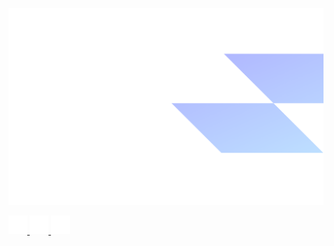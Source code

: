 ![Profile Read Me](https://github.com/delbingeorge/delbingeorge/blob/main/assets/profile-cover-image.png?raw=true)


<a href="https://delb.in">
    <img src="https://github.com/delbingeorge/delbingeorge/blob/main/assets/browser-logo.png?raw=true" alt="Portfolio Website" width="30" height="30">
  </a>

  <a href="mailto:imdelbingeorge@gmail.com">
    <img src="https://github.com/delbingeorge/delbingeorge/blob/main/assets/email-logo.png?raw=true" alt="Connect" width="30" height="30">
  </a>

  <a href="https://www.linkedin.com/in/delbingeorge">
    <img src="https://github.com/delbingeorge/delbingeorge/blob/main/assets/linkedin-logo.png?raw=true" alt="LinkedIn" width="30" height="30">
  </a>
